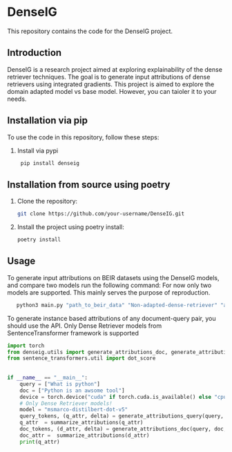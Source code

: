 # DenseIG

This repository contains the code for the DenseIG project.

## Introduction

DenseIG is a research project aimed at exploring explainability of the dense retriever techniques. The goal is to generate input attributions of dense retrievers using integrated gradients.
This project is aimed to explore the domain adapted model vs base model. However, you can taioler it to your needs.

## Installation via pip

To use the code in this repository, follow these steps:

1. Install via pypi

    ```bash
     pip install denseig
    ```

## Installation from source using poetry

1. Clone the repository:

    ```bash
    git clone https://github.com/your-username/DenseIG.git
    ```


2. Install the project using poetry install:

    ```bash
    poetry install
    ```

## Usage

To generate input attributions on BEIR datasets using the DenseIG models, and compare two models run the following command:
For now only two models are supported. This mainly serves the purpose of reproduction.

```bash
   python3 main.py "path_to_beir_data" "Non-adapted-dense-retriever" "adapted-dense-retriever"
```


To generate instance based attributions of any document-query pair, you should use the API. Only Dense Retriever models from SentenceTransformer framework is supported

```python
import torch 
from denseig.utils import generate_attributions_doc, generate_attributions_query, summarize_attributions
from sentence_transformers.util import dot_score
    
    
if __name__ == "__main__":
    query = ["What is python"]        
    doc = ["Python is an awsome tool"]
    device = torch.device("cuda" if torch.cuda.is_available() else "cpu")
    # Only Dense Retriever models!
    model = "msmarco-distilbert-dot-v5"
    query_tokens, (q_attr, delta) = generate_attributions_query(query, doc, model, scoring_function = dot_score, device = device)
    q_attr  = summarize_attributions(q_attr)
    doc_tokens, (d_attr, delta) = generate_attributions_doc(query, doc, model, scoring_function = dot_score, device = device)
    doc_attr =  summarize_attributions(d_attr)
    print(q_attr)
```